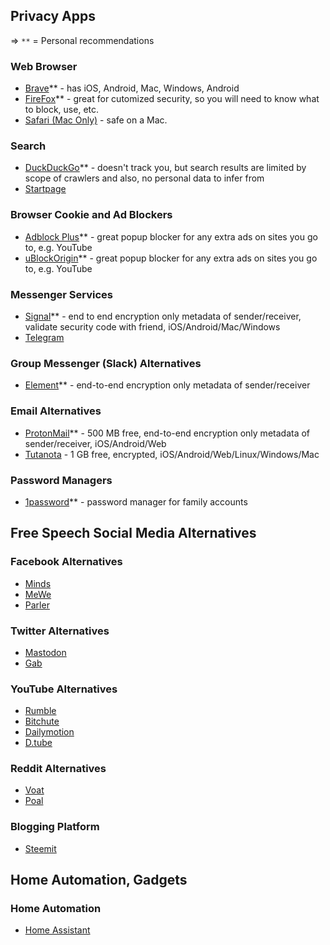 ## Privacy Apps

=> `**` = Personal recommendations

### Web Browser
- [Brave](https://brave.com/)** - has iOS, Android, Mac, Windows, Android
- [FireFox](https://www.mozilla.org/en-US/firefox/new/)** - great for cutomized security, so you will need to know what to block, use, etc.
- [Safari (Mac Only)](https://www.apple.com/safari/) - safe on a Mac.

### Search
- [DuckDuckGo](https://duckduckgo.com/)** - doesn't track you, but search results are limited by scope of crawlers and also, no personal data to infer from
- [Startpage](https://www.startpage.com/)

### Browser Cookie and Ad Blockers
- [Adblock Plus](https://adblockplus.org/)** - great popup blocker for any extra ads on sites you go to, e.g. YouTube
- [uBlockOrigin](https://ublockorigin.com/)** - great popup blocker for any extra ads on sites you go to, e.g. YouTube

### Messenger Services
- [Signal](https://www.signal.org/)** - end to end encryption only metadata of sender/receiver, validate security code with friend, iOS/Android/Mac/Windows
- [Telegram](https://telegram.org/)

### Group Messenger (Slack) Alternatives
- [Element](https://element.io/)** - end-to-end encryption only metadata of sender/receiver

### Email Alternatives
- [ProtonMail](https://protonmail.com/)** - 500 MB free, end-to-end encryption only metadata of sender/receiver, iOS/Android/Web
- [Tutanota](https://tutanota.com/) - 1 GB free, encrypted, iOS/Android/Web/Linux/Windows/Mac

### Password Managers
- [1password](https://1password.com/)** - password manager for family accounts

## Free Speech Social Media Alternatives

### Facebook Alternatives
- [Minds](https://www.minds.com/)
- [MeWe](https://mewe.com/)
- [Parler](https://parler.com/)

### Twitter Alternatives
- [Mastodon](https://mastodon.online/about)
- [Gab](https://gab.com/)

### YouTube Alternatives
- [Rumble](https://rumble.com/)
- [Bitchute](https://www.bitchute.com/)
- [Dailymotion](https://www.dailymotion.com/us)
- [D.tube](https://d.tube/)

### Reddit Alternatives
- [Voat](https://voat.co/)
- [Poal](https://poal.co/all/new)

### Blogging Platform
- [Steemit](https://steemit.com/)


## Home Automation, Gadgets

### Home Automation
- [Home Assistant](https://www.home-assistant.io/)
